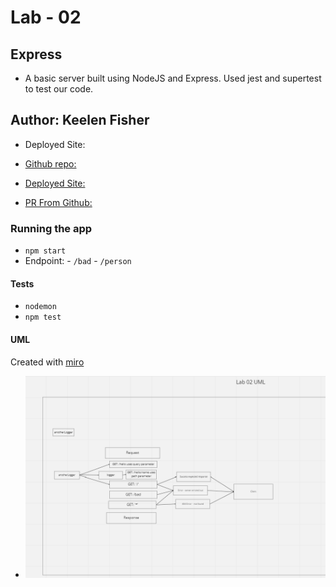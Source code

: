 # Lab - 02

## Express

- A basic server built using NodeJS and Express. Used jest and supertest to test our code.

## Author: Keelen Fisher

- Deployed Site:

- [Github repo:](https://github.com/Keelen-Fisher/basic-express-server)

- [Deployed Site:](https://dashboard.heroku.com/apps/keelen-basic-expr-server-prod/deploy/github)

- [PR From Github:](https://github.com/Keelen-Fisher/basic-express-server/pull/1)

### Running the app

- `npm start`
- Endpoint:
      - `/bad`
      - `/person`

#### Tests

- `nodemon`
- `npm test`

#### UML

Created with [miro](https://miro.com/app/board/uXjVPVbmw2E=/)

- ![UML lab02](UML%20Rough%20Draft%20for%20Lab%2002.png)
